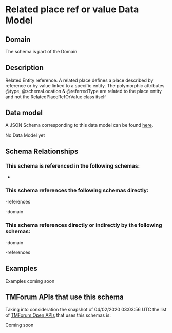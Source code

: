 # Related place ref or value Data Model

## Domain

The  schema is part of the  Domain

## Description

Related Entity reference. A related place defines a place described by reference or by value linked to a specific entity. The polymorphic attributes @type, @schemaLocation &amp; @referredType are related to the place entity and not the RelatedPlaceRefOrValue class itself

## Data model

A JSON Schema corresponding to this data model can be found
[here](https://github.com/tmforum-rand/schemas/blob/candidates/Common/RelatedPlaceRefOrValue.schema.json).

No Data Model yet

## Schema Relationships

### This schema is referenced in the following schemas:

-

### This schema references the following schemas directly:

-references

-domain

### This schema references directly or indirectly by the following schemas:

-domain

-references



## Examples

Examples coming soon

## TMForum APIs that use this schema

Taking into consideration the snapshot of 04/02/2020 03:03:56 UTC the list of [TMForum Open APIs](https://www.tmforum.org/open-apis/) that uses this schemas is:

Coming soon